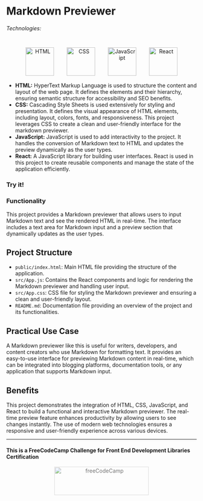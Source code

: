 # Markdown Previewer

###### Technologies:
<p align="center">
<img src="https://img.icons8.com/color/75/000000/html-5.png" width="75" height="75" alt="HTML" style="margin: 10px 15px 0 15px;" />
<img src="https://img.icons8.com/color/75/000000/css3.png" width="75" height="75" alt="CSS" style="margin: 10px 15px 0 15px;" />
<img src="https://img.icons8.com/color/75/000000/javascript.png" width="75" height="75" alt="JavaScript" style="margin: 10px 15px 0 15px;" />
<img src="https://img.icons8.com/color/75/000000/react-native.png" width="75" height="75" alt="React" style="margin: 10px 15px 0 15px;" />

</p>

- **HTML:** HyperText Markup Language is used to structure the content and layout of the web page. It defines the elements and their hierarchy, ensuring semantic structure for accessibility and SEO benefits.
- **CSS:** Cascading Style Sheets is used extensively for styling and presentation. It defines the visual appearance of HTML elements, including layout, colors, fonts, and responsiveness. This project leverages CSS to create a clean and user-friendly interface for the markdown previewer.
- **JavaScript:** JavaScript is used to add interactivity to the project. It handles the conversion of Markdown text to HTML and updates the preview dynamically as the user types.
- **React:** A JavaScript library for building user interfaces. React is used in this project to create reusable components and manage the state of the application efficiently.

### Try it!


### Functionality

This project provides a Markdown previewer that allows users to input Markdown text and see the rendered HTML in real-time. The interface includes a text area for Markdown input and a preview section that dynamically updates as the user types.

## Project Structure

- `public/index.html`: Main HTML file providing the structure of the application.
- `src/App.js`: Contains the React components and logic for rendering the Markdown previewer and handling user input.
- `src/App.css`: CSS file for styling the Markdown previewer and ensuring a clean and user-friendly layout.
- `README.md`: Documentation file providing an overview of the project and its functionalities.

## Practical Use Case

A Markdown previewer like this is useful for writers, developers, and content creators who use Markdown for formatting text. It provides an easy-to-use interface for previewing Markdown content in real-time, which can be integrated into blogging platforms, documentation tools, or any application that supports Markdown input.

## Benefits

This project demonstrates the integration of HTML, CSS, JavaScript, and React to build a functional and interactive Markdown previewer. The real-time preview feature enhances productivity by allowing users to see changes instantly. The use of modern web technologies ensures a responsive and user-friendly experience across various devices.

---
#### This is a FreeCodeCamp Challenge for Front End Development Libraries Certification
<p align="center">
<img src="https://cdn.freecodecamp.org/platform/universal/fcc_primary.svg" width="250" height="75" alt="freeCodeCamp" style="margin: 0 15px; opacity: 0.6" />
</p>
